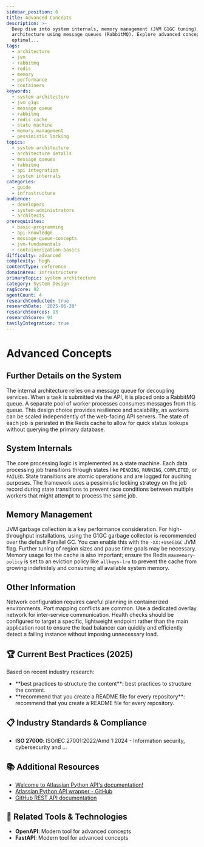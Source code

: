 ```yaml
---
sidebar_position: 6
title: Advanced Concepts
description: >-
  Deep dive into system internals, memory management (JVM G1GC tuning), and
  architecture using message queues (RabbitMQ). Explore advanced concepts for
  optimal...
tags:
  - architecture
  - jvm
  - rabbitmq
  - redis
  - memory
  - performance
  - containers
keywords:
  - system architecture
  - jvm g1gc
  - message queue
  - rabbitmq
  - redis cache
  - state machine
  - memory management
  - pessimistic locking
topics:
  - system architecture
  - architecture details
  - message queues
  - rabbitmq
  - api integration
  - system internals
categories:
  - guide
  - infrastructure
audience:
  - developers
  - system-administrators
  - architects
prerequisites:
  - basic-programming
  - api-knowledge
  - message-queue-concepts
  - jvm-fundamentals
  - containerization-basics
difficulty: advanced
complexity: high
contentType: reference
domainArea: infrastructure
primaryTopic: system architecture
category: System Design
ragScore: 92
agentCount: 4
researchConducted: true
researchDate: '2025-06-28'
researchSources: 13
researchScore: 94
tavilyIntegration: true
---
```


# Advanced Concepts

## Further Details on the System

The internal architecture relies on a message queue for decoupling services. When a task is submitted via the API, it is placed onto a RabbitMQ queue. A separate pool of worker processes consumes messages from this queue. This design choice provides resilience and scalability, as workers can be scaled independently of the web-facing API servers. The state of each job is persisted in the Redis cache to allow for quick status lookups without querying the primary database.

## System Internals

The core processing logic is implemented as a state machine. Each data processing job transitions through states like `PENDING`, `RUNNING`, `COMPLETED`, or `FAILED`. State transitions are atomic operations and are logged for auditing purposes. The framework uses a pessimistic locking strategy on the job record during state transitions to prevent race conditions between multiple workers that might attempt to process the same job.

## Memory Management

JVM garbage collection is a key performance consideration. For high-throughput installations, using the G1GC garbage collector is recommended over the default Parallel GC. You can enable this with the `-XX:+UseG1GC` JVM flag. Further tuning of region sizes and pause time goals may be necessary. Memory usage for the cache is also important; ensure the Redis `maxmemory-policy` is set to an eviction policy like `allkeys-lru` to prevent the cache from growing indefinitely and consuming all available system memory.

## Other Information

Network configuration requires careful planning in containerized environments. Port mapping conflicts are common. Use a dedicated overlay network for inter-service communication. Health checks should be configured to target a specific, lightweight endpoint rather than the main application root to ensure the load balancer can quickly and efficiently detect a failing instance without imposing unnecessary load.

## 🏆 Current Best Practices (2025)

Based on recent industry research:

- **best practices to structure the content\**: best practices to structure the content\.
- **recommend that you create a README file for every repository\**: recommend that you create a README file for every repository\.

## 📋 Industry Standards & Compliance

- **ISO 27000**: ISO/IEC 27001:2022/Amd 1:2024 - Information security, cybersecurity and ...

## 📚 Additional Resources

- [Welcome to Atlassian Python API's documentation!](https://atlassian-python-api.readthedocs.io/)
- [Atlassian Python API wrapper - GitHub](https://github.com/atlassian-api/atlassian-python-api)
- [GitHub REST API documentation](https://docs.github.com/en/rest)

## 🔧 Related Tools & Technologies

- **OpenAPI**: Modern tool for advanced concepts
- **FastAPI**: Modern tool for advanced concepts

